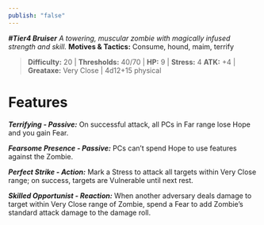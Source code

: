 ```yaml
---
publish: "false"
---
```

***#Tier4 Bruiser***
*A towering, muscular zombie with magically infused strength and skill.*
**Motives & Tactics:** Consume, hound, maim, terrify

> **Difficulty:** 20 | **Thresholds:** 40/70 | **HP:** 9 | **Stress:** 4
> **ATK:** +4 | **Greataxe:** Very Close | 4d12+15 physical

# Features

***Terrifying - Passive:*** On successful attack, all PCs in Far range lose Hope and you gain Fear.

***Fearsome Presence - Passive:*** PCs can’t spend Hope to use features against the Zombie.

***Perfect Strike - Action:*** Mark a Stress to attack all targets within Very Close range; on success, targets are Vulnerable until next rest.

***Skilled Opportunist - Reaction:*** When another adversary deals damage to target within Very Close range of Zombie, spend a Fear to add Zombie’s standard attack damage to the damage roll.
